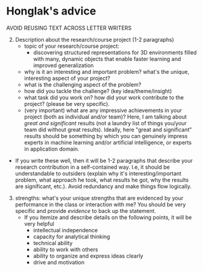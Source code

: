 # Honglak's advice

AVOID REUSING TEXT ACROSS LETTER WRITERS

2. Description about the research/course project (1-2 paragraphs)
    - topic of your research/course project: 
        - discovering structured representations for 3D environments filled with many, dynamic objects that enable faster learning and improved generalization
    - why is it an interesting and important problem? what's the unique, interesting aspect of your project?
    - what is the challenging aspect of the problem?
    - how did you tackle the challenge? (key idea/theme/insight)
    - what task did you work on? how did your work contribute to the project? (please be very specific).
    - (very important) what are any impressive achievements in your project (both as individual and/or team)? Here, I am talking about *great and significant* results (not a laundry list of things you/your team did without great results). Ideally, here "great and significant" results should be something by which you can genuinely impress experts in machine learning and/or artificial intelligence, or experts in application domain.

* If you write these well, then it will be 1-2 paragraphs that
describe your research contribution in a self-contained way. I.e, it
should be understandable to outsiders (explain why it's
interesting/important problem, what approach he took, what results he
got, why the results are significant, etc.). Avoid redundancy and make
things flow logically.

3. strengths: what's your unique strengths that are evidenced by your performance in the class or interaction with me? You should be very specific and provide *evidence* to back up the statement.
    - If you itemize and describe details on the following points, it will be very helpful
        - intellectual independence
        - capacity for analytical thinking
        - technical ability
        - ability to work with others
        - ability to organize and express ideas clearly
        - drive and motivation
